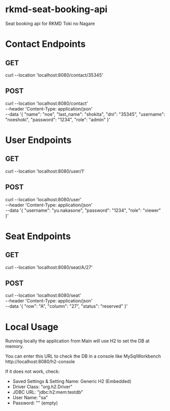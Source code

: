 # rkmd-seat-booking-api
Seat booking api for RKMD Toki no Nagare

# Contact Endpoints

## GET
curl --location 'localhost:8080/contact/35345'

## POST
curl --location 'localhost:8080/contact' \
--header 'Content-Type: application/json' \
--data '{
    "name": "noe",
    "last_name": "shokita",
    "dni": "35345",
    "username": "noeshoki",
    "password": "1234",
    "role": "admin"
}'

# User Endpoints

## GET
curl --location 'localhost:8080/user/1'

## POST
curl --location 'localhost:8080/user' \
--header 'Content-Type: application/json' \
--data '{
    "username": "yu.nakasone",
    "password": "1234",
    "role": "viewer"
}'

# Seat Endpoints

## GET
curl --location 'localhost:8080/seat/A/27'

## POST
curl --location 'localhost:8080/seat' \
--header 'Content-Type: application/json' \
--data '{
"row": "A",
"column": "27",
"status": "reserved"
}'

# Local Usage
Running locally the application from Main will use H2 to set the DB at memory.

You can enter this URL to check the DB in a console like MySqlWorkbench
http://localhost:8080/h2-console

If it does not work, check:
- Saved Settings & Setting Name: Generic H2 (Embedded)
- Driver Class: "org.h2.Driver"
- JDBC URL: "jdbc:h2:mem:testdb"
- User Name: "sa"
- Password: ""  (empty)



